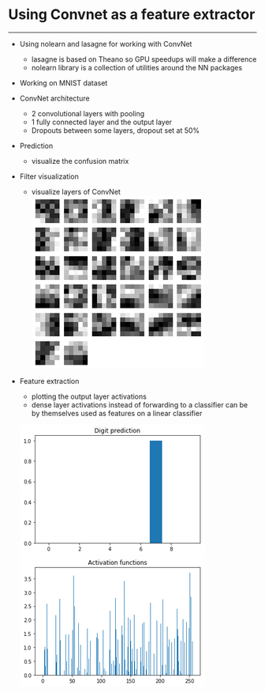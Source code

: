 # Using Convnet as a feature extractor
---

- Using nolearn and lasagne for working with ConvNet
	- lasagne is based on Theano so GPU speedups will make a difference 
	- nolearn library is a collection of utilities around the NN packages 

- Working on MNIST dataset

- ConvNet architecture 
	- 2 convolutional layers with pooling
	- 1 fully connected layer and the output layer
	- Dropouts between some layers, dropout set at 50%

- Prediction
	- visualize the confusion matrix

- Filter visualization
	- visualize layers of ConvNet
	![1](https://raw.githubusercontent.com/sagarmk/ConvNet-as-feature-extractor/master/images/1.png) 

- Feature extraction
	- plotting the output layer activations
	- dense layer activations instead of forwarding to a classifier can be by themselves used as features on a linear classifier
	
	
	
	![2](https://raw.githubusercontent.com/sagarmk/ConvNet-as-feature-extractor/master/images/3.png) 
	![3](https://raw.githubusercontent.com/sagarmk/ConvNet-as-feature-extractor/master/images/2.png) 
